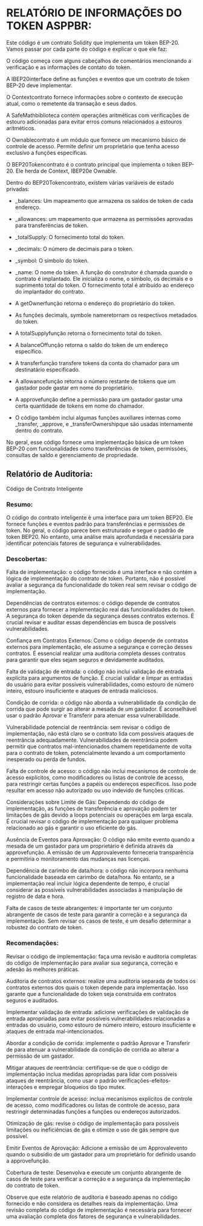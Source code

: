 # RELATÓRIO DE INFORMAÇÕES DO TOKEN ASPPBR:

Este código é um contrato Solidity que implementa um token BEP-20. Vamos passar por cada parte do código e explicar o que ele faz:

O código começa com alguns cabeçalhos de comentários mencionando a verificação e as informações de contato do token.

A IBEP20interface define as funções e eventos que um contrato de token BEP-20 deve implementar.

O Contextcontrato fornece informações sobre o contexto de execução atual, como o remetente da transação e seus dados.

A SafeMathbiblioteca contém operações aritméticas com verificações de estouro adicionadas para evitar erros comuns relacionados a estouros aritméticos.

O Ownablecontrato é um módulo que fornece um mecanismo básico de controle de acesso. Permite definir um proprietário que tenha acesso exclusivo a funções específicas.

O BEP20Tokencontrato é o contrato principal que implementa o token BEP-20. Ele herda de Context, IBEP20e Ownable.

Dentro do BEP20Tokencontrato, existem várias variáveis ​​de estado privadas:

- _balances: Um mapeamento que armazena os saldos de token de cada endereço.
- _allowances: um mapeamento que armazena as permissões aprovadas para transferências de token.
- _totalSupply: O fornecimento total do token.
- _decimals: O número de decimais para o token.
- _symbol: O símbolo do token.
- _name: O nome do token.
A função do construtor é chamada quando o contrato é implantado. Ele inicializa o nome, o símbolo, os decimais e o suprimento total do token. O fornecimento total é atribuído ao endereço do implantador do contrato.

- A getOwnerfunção retorna o endereço do proprietário do token.

- As funções decimals, symbole nameretornam os respectivos metadados do token.

- A totalSupplyfunção retorna o fornecimento total do token.

- A balanceOffunção retorna o saldo do token de um endereço específico.

- A transferfunção transfere tokens da conta do chamador para um destinatário especificado.

- A allowancefunção retorna o número restante de tokens que um gastador pode gastar em nome do proprietário.

- A approvefunção define a permissão para um gastador gastar uma certa quantidade de tokens em nome do chamador.

- O código também inclui algumas funções auxiliares internas como _transfer, _approve, e _transferOwnershipque são usadas internamente dentro do contrato.

No geral, esse código fornece uma implementação básica de um token BEP-20 com funcionalidades como transferências de token, permissões, consultas de saldo e gerenciamento de propriedade.

## Relatório de Auditoria: 

Código de Contrato Inteligente

### Resumo: 

O código do contrato inteligente è uma interface para um token BEP20. 
Ele fornece funções e eventos padrão para transferências e permissões de token. 
No geral, o código parece bem estruturado e segue o padrão de token BEP20. 
No entanto, uma análise mais aprofundada é necessária para identificar potenciais fatores de segurança e vulnerabilidades.

### Descobertas:

Falta de implementação: o código fornecido é uma interface e não contém a lógica de implementação do contrato de token. Portanto, não é possível avaliar a segurança da funcionalidade do token real sem revisar o código de implementação.

Dependências de contratos externos: o código depende de contratos externos para fornecer a implementação real das funcionalidades do token. A segurança do token depende da segurança desses contratos externos. É crucial revisar e auditar essas dependências em busca de possíveis vulnerabilidades.

Confiança em Contratos Externos: Como o código depende de contratos externos para implementação, ele assume a segurança e correção desses contratos. É essencial realizar uma auditoria completa desses contratos para garantir que eles sejam seguros e devidamente auditados.

Falta de validação de entrada: o código não inclui validação de entrada explícita para argumentos de função. É crucial validar e limpar as entradas do usuário para evitar possíveis vulnerabilidades, como estouro de número inteiro, estouro insuficiente e ataques de entrada maliciosos.

Condição de corrida: o código não aborda a vulnerabilidade da condição de corrida que pode surgir ao alterar a mesada de um gastador. É aconselhável usar o padrão Aprovar e Transferir para atenuar essa vulnerabilidade.

Vulnerabilidade potencial de reentrância: sem revisar o código de implementação, não está claro se o contrato lida com possíveis ataques de reentrância adequadamente. Vulnerabilidades de reentrância podem permitir que contratos mal-intencionados chamem repetidamente de volta para o contrato de token, potencialmente levando a um comportamento inesperado ou perda de fundos.

Falta de controle de acesso: o código não inclui mecanismos de controle de acesso explícitos, como modificadores ou listas de controle de acesso, para restringir certas funções a papéis ou endereços específicos. Isso pode resultar em acesso não autorizado ou uso indevido de funções críticas.

Considerações sobre Limite de Gás: Dependendo do código de implementação, as funções de transferência e aprovação podem ter limitações de gás devido a loops potenciais ou operações em larga escala. É crucial revisar o código de implementação para qualquer problema relacionado ao gás e garantir o uso eficiente do gás.

Ausência de Eventos para Aprovação: O código não emite evento quando a mesada de um gastador para um proprietário é definida através da approvefunção. A emissão de um Approvalevento forneceria transparência e permitiria o monitoramento das mudanças nas licenças.

Dependência de carimbo de data/hora: o código não incorpora nenhuma funcionalidade baseada em carimbo de data/hora. No entanto, se a implementação real incluir lógica dependente de tempo, é crucial considerar as possíveis vulnerabilidades associadas à manipulação de registro de data e hora.

Falta de casos de teste abrangentes: é importante ter um conjunto abrangente de casos de teste para garantir a correção e a segurança da implementação. Sem revisar os casos de teste, é um desafio determinar a robustez do contrato de token.

### Recomendações:

Revisar o código de implementação: faça uma revisão e auditoria completas do código de implementação para avaliar sua segurança, correção e adesão às melhores práticas.

Auditoria de contratos externos: realize uma auditoria separada de todos os contratos externos dos quais o token depende para implementação. Isso garante que a funcionalidade do token seja construída em contratos seguros e auditados.

Implementar validação de entrada: adicione verificações de validação de entrada apropriadas para evitar possíveis vulnerabilidades relacionadas a entradas do usuário, como estouro de número inteiro, estouro insuficiente e ataques de entrada mal-intencionados.

Abordar a condição de corrida: implemente o padrão Aprovar e Transferir de para atenuar a vulnerabilidade da condição de corrida ao alterar a permissão de um gastador.

Mitigar ataques de reentrância: certifique-se de que o código de implementação inclua medidas apropriadas para lidar com possíveis ataques de reentrância, como usar o padrão verificações-efeitos-interações e empregar bloqueios do tipo mutex.

Implementar controle de acesso: inclua mecanismos explícitos de controle de acesso, como modificadores ou listas de controle de acesso, para restringir determinadas funções a funções ou endereços autorizados.

Otimização de gás: revise o código de implementação para possíveis limitações ou ineficiências de gás e otimize o uso de gás sempre que possível.

Emitir Eventos de Aprovação: Adicione a emissão de um Approvalevento quando o subsídio de um gastador para um proprietário for definido usando a approvefunção.

Cobertura de teste: Desenvolva e execute um conjunto abrangente de casos de teste para verificar a correção e a segurança da implementação do contrato de token.

Observe que este relatório de auditoria é baseado apenas no código fornecido e não considera os detalhes reais da implementação. Uma revisão completa do código de implementação é necessária para fornecer uma avaliação completa dos fatores de segurança e vulnerabilidades.
